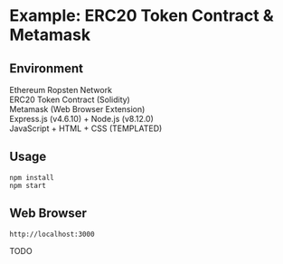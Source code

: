 # Example: ERC20 Token Contract & Metamask  

## Environment  
Ethereum Ropsten Network  
ERC20 Token Contract (Solidity)  
Metamask (Web Browser Extension)  
Express.js (v4.6.10) + Node.js (v8.12.0)  
JavaScript + HTML + CSS (TEMPLATED)  

## Usage  
```
npm install  
npm start  
```

## Web Browser  
```
http://localhost:3000  
```

TODO